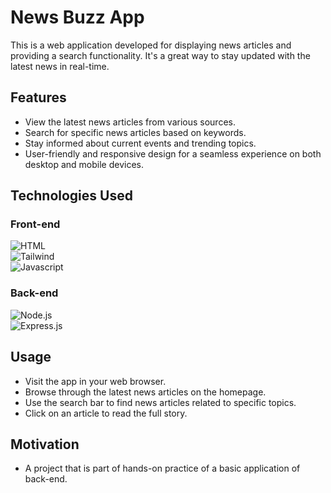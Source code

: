 # News Buzz App

This is a web application developed for displaying news articles and providing a search functionality. It's a great way to stay updated with the latest news in real-time.

## Features

- View the latest news articles from various sources.
- Search for specific news articles based on keywords.
- Stay informed about current events and trending topics.
- User-friendly and responsive design for a seamless experience on both desktop and mobile devices.

## Technologies Used  

  ### Front-end
  ![HTML](https://img.shields.io/badge/HTML-239120?style=for-the-badge&logo=html5&logoColor=white)  
  ![Tailwind](https://img.shields.io/badge/Tailwind_CSS-38B2AC?style=for-the-badge&logo=tailwind-css&logoColor=white)  
  ![Javascript](https://img.shields.io/badge/JavaScript-F7DF1E?style=for-the-badge&logo=javascript&logoColor=black)

  ### Back-end  
  ![Node.js](https://img.shields.io/badge/Node.js-43853D?style=for-the-badge&logo=node.js&logoColor=white)  
  ![Express.js](https://img.shields.io/badge/Express.js-404D59?style=for-the-badge)

## Usage

- Visit the app in your web browser.
- Browse through the latest news articles on the homepage.
- Use the search bar to find news articles related to specific topics.
- Click on an article to read the full story.

## Motivation
- A project that is part of hands-on practice of a basic application of back-end.
